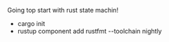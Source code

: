 Going top start with rust state machin!
- cargo init 
- rustup component add rustfmt --toolchain nightly
